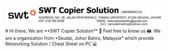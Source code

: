 <img align="center" src="./profile/image/Letter Head.png" alt="SWT Banner" />
# Hi there, We are **SWT Copier Solution** 👋 Feel free to know us
🖨️: We are a organization from *Skudai, Johor Bahru, Malaysia* which provide Networking Solution / Cheat Sheet on PC 💻 
